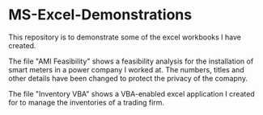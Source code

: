 # MS-Excel-Demonstrations
This repository is to demonstrate some of the excel workbooks I have created.

The file "AMI Feasibility" shows a feasibility analysis for the installation of smart meters in a power company I worked at. The numbers, titles and other details have been changed to protect the privacy of the comapny.

The file "Inventory VBA" shows a VBA-enabled excel application I created for to manage the inventories of a trading firm.
